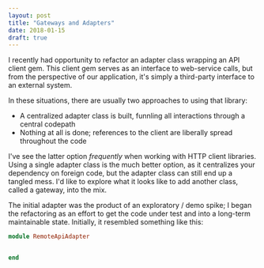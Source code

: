 ```yaml
---
layout: post
title: "Gateways and Adapters"
date: 2018-01-15
draft: true
---
```


I recently had opportunity to refactor an adapter class wrapping an API client
gem. This client gem serves as an interface to web-service calls, but from the
perspective of our application, it's simply a third-party interface to an
external system.

In these situations, there are usually two approaches to using that library:
 * A centralized adapter class is built, funnling all interactions through a
   central codepath
 * Nothing at all is done; references to the client are liberally spread
   throughout the code

I've see the latter option _frequently_ when working with HTTP client libraries.
Using a single adapter class is the much better option, as it centralizes your
dependency on foreign code, but the adapter class can still end up a tangled
mess.  I'd like to explore what it looks like to add another class, called a
gateway, into the mix.


<!-- more -->

The initial adapter was the product of an exploratory / demo spike; I began the
refactoring as an effort to get the code under test and into a long-term
maintainable state.  Initially, it resembled something like this:

```ruby
module RemoteApiAdapter


end

```



